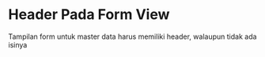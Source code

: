 # Header Pada Form View

Tampilan form untuk master data harus memiliki header, walaupun tidak ada isinya
